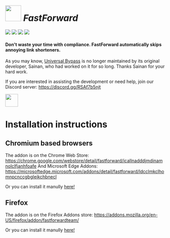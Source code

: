 # [<img src="https://i.ibb.co/bW37fgB/Fast-Forward.png" width="50" />](#) _FastForward_

[<img src="https://badgen.net/github/checks/FastForwardTeam/FastForward?label=Build" />](https://github.com/FastForwardTeam/FastForward/blob/main/.github/workflows/main.yml)
[<img src="https://badgen.net/badge/icon/discord?icon=discord&label=Fast+Forward" />](https://discord.gg/RSAf7b5njt)
[<img src="https://img.shields.io/badge/Chromium-Unstable-e77334" />](https://nightly.link/FastForwardTeam/FastForward/workflows/main/main/FastForward_chromium.zip)
[<img src="https://img.shields.io/badge/Firefox-Unstable-e77334" />](https://nightly.link/FastForwardTeam/FastForward/workflows/main/main/FastForward_firefox.zip)

#### Don't waste your time with compliance. FastForward automatically skips annoying link shorteners.

As you may know, [Universal Bypass](https://github.com/Sainan/Universal-Bypass) is no longer maintained by its original developer, Sainan, who had worked on it for so long.
Thanks Sainan for your hard work.

If you are interested in assisting the development or need help, join our Discord server: https://discord.gg/RSAf7b5njt

[<img src="https://i.ibb.co/X70qCQx/Discord-Logo-Color.png" width="40" />](https://discord.gg/RSAf7b5njt)

# Installation instructions

## Chromium based browsers
The addon is on the Chrome Web Store: https://chrome.google.com/webstore/detail/fastforward/icallnadddjmdinamnolclfjanhfoafe
And Microsoft Edge Addons: https://microsoftedge.microsoft.com/addons/detail/fastforward/ldcclmkclhomnpcnccgbgleikchbnecl

Or you can install it manully [here!](https://github.com/FastForwardTeam/FastForward/blob/main/INSTALLING.md)

## Firefox

The addon is on the Firefox Addons store: https://addons.mozilla.org/en-US/firefox/addon/fastforwardteam/

Or you can install it manully [here!](https://github.com/FastForwardTeam/FastForward/blob/main/INSTALLING.md)
